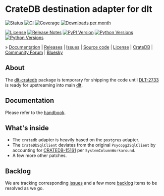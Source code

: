 # CrateDB destination adapter for dlt

[![Status][badge-status]][project-pypi]
[![CI][badge-ci]][project-ci]
[![Coverage][badge-coverage]][project-coverage]
[![Downloads per month][badge-downloads-per-month]][project-downloads]

[![License][badge-license]][project-license]
[![Release Notes][badge-release-notes]][project-release-notes]
[![PyPI Version][badge-package-version]][project-pypi]
[![Python Versions][badge-python-versions]][project-pypi]
[![Python Versions][badge-dlt-versions]][dlt]

» [Documentation]
| [Releases]
| [Issues]
| [Source code]
| [License]
| [CrateDB]
| [Community Forum]
| [Bluesky]

## About

The [dlt-cratedb] package is temporary for shipping the code until
[DLT-2733] is ready for upstreaming into main [dlt].

## Documentation

Please refer to the [handbook].

## What's inside

- The `cratedb` adapter is heavily based on the `postgres` adapter.
- The `CrateDbSqlClient` deviates from the original `Psycopg2SqlClient` by
  accounting for [CRATEDB-15161] per `SystemColumnWorkaround`.
- A few more other patches.

## Backlog

We are tracking corresponding [issues] and a few more [backlog] items
to be resolved as we go.


[backlog]: https://github.com/crate/dlt-cratedb/blob/main/docs/backlog.md
[CRATEDB-15161]: https://github.com/crate/crate/issues/15161
[dlt]: https://github.com/dlt-hub/dlt
[DLT-2733]: https://github.com/dlt-hub/dlt/pull/2733
[dlt-cratedb]: https://pypi.org/project/dlt-cratedb
[issues]: https://github.com/crate/dlt-cratedb/issues
[handbook]: https://github.com/crate/dlt-cratedb/blob/main/docs/cratedb.md

[CrateDB]: https://cratedb.com/database
[Bluesky]: https://bsky.app/search?q=cratedb
[Community Forum]: https://community.cratedb.com/
[Documentation]: https://github.com/crate/dlt-cratedb
[Issues]: https://github.com/crate/dlt-cratedb/issues
[License]: https://github.com/crate/dlt-cratedb/blob/main/LICENSE.txt
[managed on GitHub]: https://github.com/crate/dlt-cratedb
[Source code]: https://github.com/crate/dlt-cratedb
[Releases]: https://github.com/surister/dlt-cratedb/releases

[badge-ci]: https://github.com/crate/dlt-cratedb/actions/workflows/tests.yml/badge.svg
[badge-dlt-versions]: https://img.shields.io/badge/dlt-1.10%20--%201.14-blue.svg
[badge-bluesky]: https://img.shields.io/badge/Bluesky-0285FF?logo=bluesky&logoColor=fff&label=Follow%20%40CrateDB
[badge-coverage]: https://codecov.io/gh/crate/dlt-cratedb/branch/main/graph/badge.svg
[badge-downloads-per-month]: https://pepy.tech/badge/dlt-cratedb/month
[badge-license]: https://img.shields.io/github/license/crate/dlt-cratedb
[badge-package-version]: https://img.shields.io/pypi/v/dlt-cratedb.svg
[badge-python-versions]: https://img.shields.io/pypi/pyversions/dlt-cratedb.svg
[badge-release-notes]: https://img.shields.io/github/release/crate/dlt-cratedb?label=Release+Notes
[badge-status]: https://img.shields.io/pypi/status/dlt-cratedb.svg
[project-ci]: https://github.com/crate/dlt-cratedb/actions/workflows/tests.yml
[project-coverage]: https://app.codecov.io/gh/crate/dlt-cratedb
[project-downloads]: https://pepy.tech/project/dlt-cratedb/
[project-license]: https://github.com/crate/dlt-cratedb/blob/main/LICENSE
[project-pypi]: https://pypi.org/project/dlt-cratedb
[project-release-notes]: https://github.com/crate/dlt-cratedb/releases
